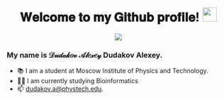 <div id="header" align="center">
  <h1> 𝐖𝐞𝐥𝐜𝐨𝐦𝐞 𝐭𝐨 𝐦𝐲 𝐆𝐢𝐭𝐡𝐮𝐛 𝐩𝐫𝐨𝐟𝐢𝐥𝐞! 
  <img src="https://github.com/blackcater/blackcater/raw/main/images/Hi.gif" height="32" /></h1>
  <img src='https://media4.giphy.com/media/3o7TKz2eMXx7dn95FS/giphy.gif?cid=ecf05e47vqbb4bixqkf499pvvirbne32fl772tfqxa1kn3u1&rid=giphy.gif&ct=g'/> 
</div>

### My name is 𝒟𝓊𝒹𝒶𝓀𝑜𝓋 𝒜𝓁𝑒𝓍𝑒𝓎 Dudakov Alexey. 
- 📚 I am a student at Moscow Institute of Physics and Technology.
- 👨‍💻 I am currently studying Bioinformatics
- 📫 dudakov.a@phystech.edu.
